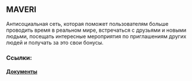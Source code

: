## MAVERI
Антисоциальная сеть, которая поможет пользователям больше проводить время в реальном мире, встречаться с друзьями и новыми людьми, посещать интересные мероприятия по приглашениям других людей и получать за это свои бонусы.


### Ссылки: 
#### [Документы](https://github.com/PcheLL/MAVERI/blob/master/Documentation/MAVERI.md)
